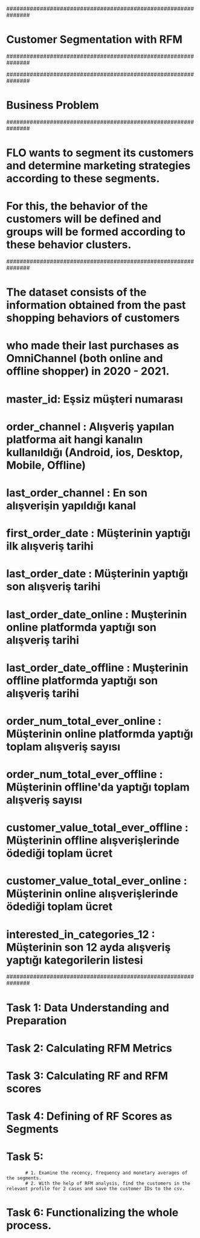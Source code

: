 ###############################################################
# Customer Segmentation with RFM
###############################################################

###############################################################
# Business Problem
###############################################################

# FLO wants to segment its customers and determine marketing strategies according to these segments.
# For this, the behavior of the customers will be defined and groups will be formed according to these behavior clusters.

###############################################################

# The dataset consists of the information obtained from the past shopping behaviors of customers 
# who made their last purchases as OmniChannel (both online and offline shopper) in 2020 - 2021.

# master_id: Eşsiz müşteri numarası
# order_channel : Alışveriş yapılan platforma ait hangi kanalın kullanıldığı (Android, ios, Desktop, Mobile, Offline)
# last_order_channel : En son alışverişin yapıldığı kanal
# first_order_date : Müşterinin yaptığı ilk alışveriş tarihi
# last_order_date : Müşterinin yaptığı son alışveriş tarihi
# last_order_date_online : Muşterinin online platformda yaptığı son alışveriş tarihi
# last_order_date_offline : Muşterinin offline platformda yaptığı son alışveriş tarihi
# order_num_total_ever_online : Müşterinin online platformda yaptığı toplam alışveriş sayısı
# order_num_total_ever_offline : Müşterinin offline'da yaptığı toplam alışveriş sayısı
# customer_value_total_ever_offline : Müşterinin offline alışverişlerinde ödediği toplam ücret
# customer_value_total_ever_online : Müşterinin online alışverişlerinde ödediği toplam ücret
# interested_in_categories_12 : Müşterinin son 12 ayda alışveriş yaptığı kategorilerin listesi

###############################################################

# Task 1: Data Understanding and Preparation

# Task 2: Calculating RFM Metrics

# Task 3: Calculating RF and RFM scores

# Task 4: Defining of RF Scores as Segments

# Task 5: 
           # 1. Examine the recency, frequency and monetary averages of the segments.
           # 2. With the help of RFM analysis, find the customers in the relevant profile for 2 cases and save the customer IDs to the csv.
           

# Task 6: Functionalizing the whole process.
